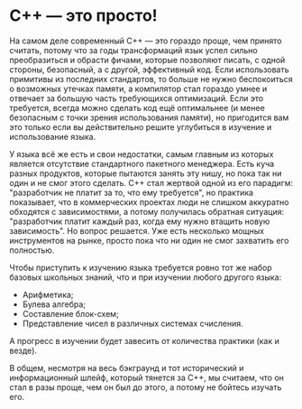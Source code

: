 # C++ — это просто!

На самом деле современный C++ — это гораздо проще, чем принято считать, потому что за годы трансформаций язык успел сильно преобразиться и обрасти фичами, которые позволяют писать, с одной стороны, безопасный, а с другой, эффективный код.  Если использовать примитивы из последних стандартов, то больше не нужно беспокоиться о возможных утечках памяти, а компилятор стал гораздо умнее и отвечает за большую часть требующихся оптимизаций. Если это требуется, всегда можно сделать код ещё оптимальнее (и менее безопасным с точки зрения использования памяти), но пригодится вам это только если вы действительно решите углубиться в изучение и использование языка.

У языка всё же есть и свои недостатки, самым главным из которых является отсутствие стандартного пакетного менеджера. Есть куча разных продуктов, которые пытаются занять эту нишу, но пока так ни один и не смог этого сделать. С++ стал жертвой одной из его парадигм: "разработчик не платит за то, что ему требуется", но практика показывает, что в коммерческих проектах люди не слишком аккуратно обходятся с зависимостями, а потому получилась обратная ситуация: "разработчик платит каждый раз, когда ему нужно втащить новую зависимость". Но вопрос решается. Уже есть несколько мощных инструментов на рынке, просто пока что ни один не смог захватить его полностью.

Чтобы приступить к изучению языка требуется ровно тот же набор базовых школьных знаний, что и при изучении любого другого языка:

- Арифметика;
- Булева алгебра;
- Составление блок-схем;
- Представление чисел в различных системах счисления.

А прогресс в изучении будет завесить от количества практики (как и везде).

В общем, несмотря на весь бэкграунд и тот исторический и информационный шлейф, который тянется за C++, мы считаем, что он стал в разы проще, чем он был до этого, а потому не бойтесь изучать его.
